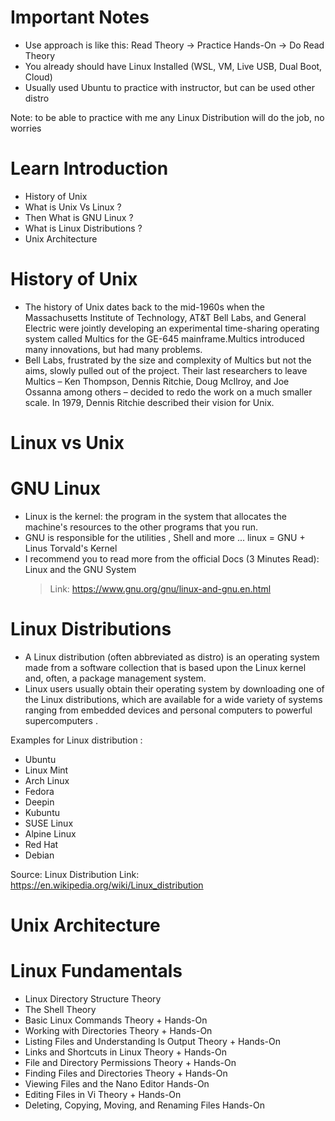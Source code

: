 # Important Notes
- Use approach is like this: Read Theory -> Practice Hands-On -> Do Read Theory
- You already should have Linux Installed (WSL, VM, Live USB, Dual Boot, Cloud)
- Usually used Ubuntu to practice with instructor, but can be used other distro

Note: to be able to practice with me any Linux Distribution will do the job, no worries
# Learn Introduction
- History of Unix
- What is Unix Vs Linux ?
- Then What is GNU Linux ?
- What is Linux Distributions ?
- Unix Architecture

# History of Unix
- The history of Unix dates back to the mid-1960s when the Massachusetts Institute of Technology, AT&T Bell Labs, and General Electric were jointly developing an experimental time-sharing operating system called Multics for the GE-645 mainframe.Multics introduced many innovations, but had many problems.
- Bell Labs, frustrated by the size and complexity of Multics but not the aims, slowly pulled out of the project. Their last researchers to leave Multics – Ken Thompson, Dennis Ritchie, Doug McIlroy, and Joe Ossanna among others – decided to redo the work on a much smaller scale. In 1979, Dennis Ritchie described their vision for Unix.

# Linux vs Unix

# GNU Linux
- Linux is the kernel: the program in the system that allocates the machine's resources to the other programs that you run.
- GNU is responsible for the utilities , Shell and more ... linux = GNU + Linus Torvald's Kernel
- I recommend you to read more from the official Docs (3 Minutes Read): Linux and the GNU System
  > Link: https://www.gnu.org/gnu/linux-and-gnu.en.html

# Linux Distributions
- A Linux distribution (often abbreviated as distro) is an operating system made from a software collection that is based upon the Linux kernel and, often, a package management system.
- Linux users usually obtain their operating system by downloading one of the Linux distributions, which are available for a wide variety of systems ranging from embedded devices and personal computers to powerful supercomputers .

Examples for Linux distribution :
- Ubuntu
- Linux Mint
- Arch Linux
- Fedora
- Deepin
- Kubuntu
- SUSE Linux
- Alpine Linux
- Red Hat
- Debian

Source: Linux Distribution
Link: https://en.wikipedia.org/wiki/Linux_distribution

# Unix Architecture

# Linux Fundamentals
- Linux Directory Structure Theory
- The Shell Theory
- Basic Linux Commands Theory + Hands-On
- Working with Directories Theory + Hands-On
- Listing Files and Understanding ls Output Theory + Hands-On
- Links and Shortcuts in Linux Theory + Hands-On
- File and Directory Permissions Theory + Hands-On
- Finding Files and Directories Theory + Hands-On
- Viewing Files and the Nano Editor Hands-On
- Editing Files in Vi Theory + Hands-On
- Deleting, Copying, Moving, and Renaming Files Hands-On

